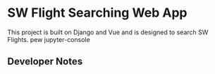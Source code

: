 # SW Flight Searching Web App
This project is built on Django and Vue and is designed to search SW Flights.
pew jupyter-console

## Developer Notes
